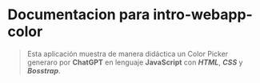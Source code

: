 # Documentacion para intro-webapp-color

> Esta aplicación muestra de manera didáctica un Color Picker generaro por **ChatGPT** en lenguaje **JavaScript** con ***HTML***, ***CSS*** y ***Bosstrap***.
